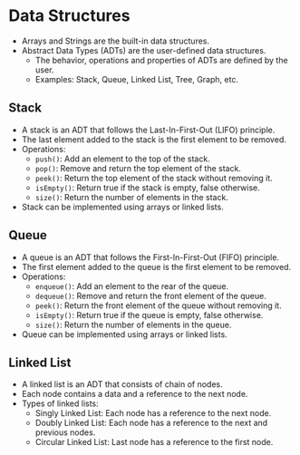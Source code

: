 # Data Structures

- Arrays and Strings are the built-in data structures.
- Abstract Data Types (ADTs) are the user-defined data structures.
  - The behavior, operations and properties of ADTs are defined by the user.
  - Examples: Stack, Queue, Linked List, Tree, Graph, etc.

## Stack

- A stack is an ADT that follows the Last-In-First-Out (LIFO) principle.
- The last element added to the stack is the first element to be removed.
- Operations:
  - `push()`: Add an element to the top of the stack.
  - `pop()`: Remove and return the top element of the stack.
  - `peek()`: Return the top element of the stack without removing it.
  - `isEmpty()`: Return true if the stack is empty, false otherwise.
  - `size()`: Return the number of elements in the stack.
- Stack can be implemented using arrays or linked lists.

## Queue

- A queue is an ADT that follows the First-In-First-Out (FIFO) principle.
- The first element added to the queue is the first element to be removed.
- Operations:
  - `enqueue()`: Add an element to the rear of the queue.
  - `dequeue()`: Remove and return the front element of the queue.
  - `peek()`: Return the front element of the queue without removing it.
  - `isEmpty()`: Return true if the queue is empty, false otherwise.
  - `size()`: Return the number of elements in the queue.
- Queue can be implemented using arrays or linked lists.

## Linked List

- A linked list is an ADT that consists of chain of nodes.
- Each node contains a data and a reference to the next node.
- Types of linked lists:
  - Singly Linked List: Each node has a reference to the next node.
  - Doubly Linked List: Each node has a reference to the next and previous nodes.
  - Circular Linked List: Last node has a reference to the first node.
